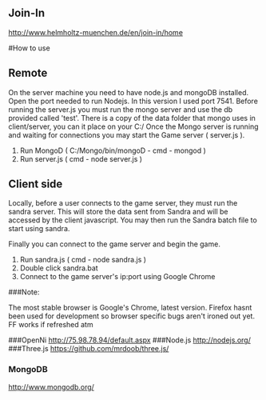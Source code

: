## Join-In
http://www.helmholtz-muenchen.de/en/join-in/home

#How to use

## Remote

On the server machine you need to have node.js and mongoDB installed. Open the port needed to run Nodejs. In this version I used port 7541.
Before running the server.js you must run the mongo server and use the db provided called 'test'. There is a copy of the data folder that mongo uses in client/server, you can it place on your C:/ Once the Mongo server is running and waiting for connections you may start the Game server ( server.js ).

1) Run MongoD ( C:/Mongo/bin/mongoD - cmd - mongod )                                  
2) Run server.js ( cmd - node server.js )                                             


## Client side

Locally, before a user connects to the game server, they must run the sandra server. This will store the data sent from Sandra and will be accessed by the client javascript.
You may then run the Sandra batch file to start using sandra. 

Finally you can connect to the game server and begin the game.

1) Run sandra.js ( cmd - node sandra.js )                                   
2) Double click sandra.bat                                
3) Connect to the game server's ip:port using Google Chrome                                       

###Note:

The most stable browser is Google's Chrome, latest version. Firefox hasnt been used for development so browser specific bugs aren't ironed out yet. FF works if refreshed atm


###OpenNi
http://75.98.78.94/default.aspx
###Node.js
http://nodejs.org/
###Three.js
https://github.com/mrdoob/three.js/
### MongoDB
http://www.mongodb.org/

